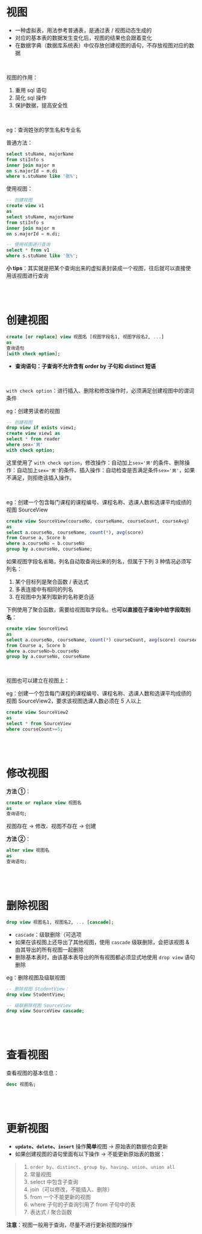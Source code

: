 # 视图

-   一种虚拟表，用法参考普通表，是通过表 / 视图动态生成的
-   对应的基本表的数据发生变化后，视图的结果也会跟着变化
-   在数据字典（数据库系统表）中仅存放创建视图的语句，不存放视图对应的数据

<br>

视图的作用：

1.   重用 sql 语句
2.   简化 sql 操作
3.   保护数据，提高安全性

<br>

eg：查询姓张的学生名和专业名

普通方法：

```sql
select stuName, majorName
from stiInfo s
inner join major m
on s.majorId = m.di
where s.stuName like '张%';
```

使用视图：

```sql
-- 创建视图
create view v1
as
select stuName, majorName
from stiInfo s
inner join major m
on s.majorId = m.di;

-- 使用视图进行查询
select * from v1
where s.stuName like '张%';
```

**小 tips**：其实就是把某个查询出来的虚拟表封装成一个视图，往后就可以直接使用该视图进行查询

<br><br>

# 创建视图

```sql
create [or replace] view 视图名 [视图字段名1, 视图字段名2, ...]
as
查询语句
[with check option];
```

-   **查询语句：子查询不允许含有 order by 子句和 distinct 短语**

<br>

`with check option`：进行插入、删除和修改操作时，必须满足创建视图中的谓词条件

eg：创建男读者的视图

```sql
-- 创建视图
drop view if exists view1;
create view view1 as
select * from reader
where sex='男'
with check option;
```

这里使用了 `with check option`，修改操作：自动加上`sex='男'`的条件、删除操作：自动加上`sex='男'`的条件、插入操作：自动检查是否满足条件`sex='男'`，如果不满足，则拒绝该插入操作。

<br>

eg：创建一个包含每门课程的课程编号、课程名称、选课人数和选课平均成绩的视图 SourceView

```sql
create view SourceView(courseNo, courseName, courseCount, courseAvg)
as
select a.courseNo, courseName, count(*), avg(score)
from Course a, Score b
where a.courseNo = b.courseNo
group by a.courseNo, courseName;
```

如果视图字段名省略，列名自动取查询出来的列名，但属于下列 3 种情况必须写列名：

1.   某个目标列是聚合函数 / 表达式
2.   多表连接中有相同的列名
3.   在视图中为某列取新的名称更合适

下例使用了聚合函数，需要给视图取字段名。也**可以直接在子查询中给字段取别名**：

```sql
create view SourceView1
as
select a.courseNo, courseName, count(*) courseCount, avg(score) courseAvg
from Course a, Score b
where a.courseNo=b.courseNo
group by a.courseNo, courseName
```

<br>

视图也可以建立在视图上：

eg：创建一个包含每门课程的课程编号、课程名称、选课人数和选课平均成绩的视图 SourceView2，要求该视图选课人数必须在 5 人以上

```sql
create view SourceView2
as
select * from SourceView
where courseCount>=5;
```

<br><br>

# 修改视图

**方法 ①**：

```sql
create or replace view 视图名
as
查询语句;
```

视图存在 → 修改、视图不存在 → 创建

**方法 ②**：

```sql
alter view 视图名
as
查询语句;
```

<br><br>

# 删除视图

```sql
drop view 视图名1, 视图名2, ... [cascade];
```

-   `cascade`：级联删除（可选项
-   如果在该视图上还导出了其他视图，使用 `cascade` 级联删除，会把该视图 & 由其导出的所有视图一起删除
-   删除基本表时，由该基本表导出的所有视图都必须显式地使用 `drop view` 语句删除

eg：删除视图及级联视图

```sql
-- 删除视图 StudentView：
drop view StudentView;

-- 级联删除视图 SourceView
drop view SourceView cascade;
```

<br><br>

# 查看视图

查看视图的基本信息：

```sql
desc 视图名;
```

<br><br>

# 更新视图

-   **`update`、`delete`、`insert`** 操作**简单**视图 → 原始表的数据也会更新
-   如果创建视图的语句里面有以下操作 → 不能更新原始表的数据：

> 1. `order by`、`distinct`、`group by`、`having`、`union`、`union all`
> 2. 常量视图
> 3. select 中包含子查询
> 4. join（可以修改，不能插入、删除）
> 5. from 一个不能更新的视图
> 6. where 子句的子查询引用了 from 子句中的表
> 7. 表达式 / 聚合函数

**注意**：视图一般用于查询，尽量不进行更新视图的操作

<br>
